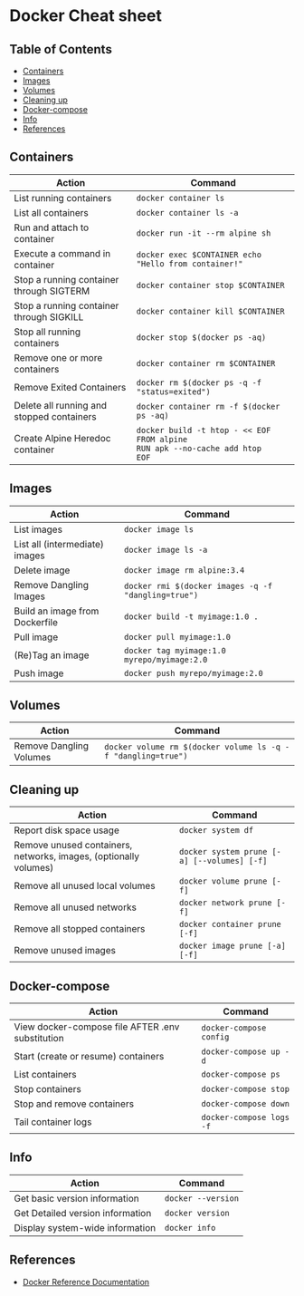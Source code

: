 # Docker Cheat sheet

## Table of Contents

<!-- markdownlint-disable MD004 -->

<!-- toc -->

- [Containers](#containers)
- [Images](#images)
- [Volumes](#volumes)
- [Cleaning up](#cleaning-up)
- [Docker-compose](#docker-compose)
- [Info](#info)
- [References](#references)

<!-- tocstop -->

<!-- markdownlint-enable MD004 -->

## Containers

| Action | Command |
| ------ | ------- |
| List running containers | `docker container ls` |
| List all containers | `docker container ls -a` |
| Run and attach to container | `docker run -it --rm alpine sh` |
| Execute a command in container | `docker exec $CONTAINER echo "Hello from container!"` |
| Stop a running container through SIGTERM | `docker container stop $CONTAINER` |
| Stop a running container through SIGKILL | `docker container kill $CONTAINER` |
| Stop all running containers | `docker stop $(docker ps -aq)` |
| Remove one or more containers | `docker container rm $CONTAINER` |
| Remove Exited Containers | `docker rm $(docker ps -q -f "status=exited")` |
| Delete all running and stopped containers | `docker container rm -f $(docker ps -aq)` |
| Create Alpine Heredoc container | `docker build -t htop - << EOF`<br/>`FROM alpine`<br/>`RUN apk --no-cache add htop`<br/>`EOF` |

## Images

| Action | Command |
| ------ | ------- |
| List images | `docker image ls` |
| List all (intermediate) images | `docker image ls -a` |
| Delete image | `docker image rm alpine:3.4` |
| Remove Dangling Images | `docker rmi $(docker images -q -f "dangling=true")` |
| Build an image from Dockerfile | `docker build -t myimage:1.0 .` |
| Pull image | `docker pull myimage:1.0` |
| (Re)Tag an image | `docker tag myimage:1.0 myrepo/myimage:2.0` |
| Push image | `docker push myrepo/myimage:2.0` |

## Volumes

| Action | Command |
| ------ | ------- |
| Remove Dangling Volumes | `docker volume rm $(docker volume ls -q -f "dangling=true")` |

## Cleaning up

| Action | Command |
| ------ | ------- |
| Report disk space usage | `docker system df` |
| Remove unused containers, networks, images, (optionally volumes) | `docker system prune [-a] [--volumes] [-f]` |
| Remove all unused local volumes | `docker volume prune [-f]` |
| Remove all unused networks | `docker network prune [-f]` |
| Remove all stopped containers | `docker container prune [-f]` |
| Remove unused images | `docker image prune [-a] [-f]` |

## Docker-compose

| Action | Command |
| ------ | ------- |
| View docker-compose file AFTER .env substitution | `docker-compose config` |
| Start (create or resume) containers | `docker-compose up -d` |
| List containers | `docker-compose ps` |
| Stop containers | `docker-compose stop` |
| Stop and remove containers | `docker-compose down` |
| Tail container logs | `docker-compose logs -f` |

## Info

| Action | Command |
| ------ | ------- |
| Get basic version information | `docker --version` |
| Get Detailed version information | `docker version` |
| Display system-wide information | `docker info` |

## References

- [Docker Reference Documentation](https://docs.docker.com/reference)
